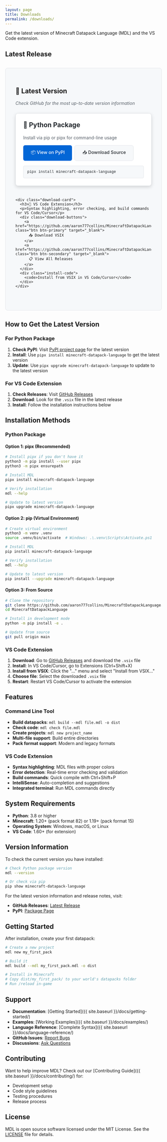 ```yaml
---
layout: page
title: Downloads
permalink: /downloads/
---
```


Get the latest version of Minecraft Datapack Language (MDL) and the VS Code extension.

## Latest Release

<div class="download-section">
  <h2>🎯 Latest Version</h2>
  <p class="release-date">Check GitHub for the most up-to-date version information</p>
  
  <div class="download-grid">
    <div class="download-card">
      <h3>🐍 Python Package</h3>
      <p>Install via pip or pipx for command-line usage</p>
      <div class="download-buttons">
        <a href="https://pypi.org/project/minecraft-datapack-language/" class="btn btn-primary" target="_blank">
          📦 View on PyPI
        </a>
        <a href="https://github.com/aaron777collins/MinecraftDatapackLanguage/releases/latest" class="btn btn-secondary" target="_blank">
          📥 Download Source
        </a>
      </div>
      <div class="install-code">
        <code>pipx install minecraft-datapack-language</code>
      </div>
    </div>
    
    <div class="download-card">
      <h3>🔧 VS Code Extension</h3>
      <p>Syntax highlighting, error checking, and build commands for VS Code/Cursor</p>
      <div class="download-buttons">
        <a href="https://github.com/aaron777collins/MinecraftDatapackLanguage/releases/latest" class="btn btn-primary" target="_blank">
          📥 Download VSIX
        </a>
        <a href="https://github.com/aaron777collins/MinecraftDatapackLanguage/releases" class="btn btn-secondary" target="_blank">
          📋 View All Releases
        </a>
      </div>
      <div class="install-code">
        <code>Install from VSIX in VS Code/Cursor</code>
      </div>
    </div>
  </div>
</div>

## How to Get the Latest Version

### For Python Package
1. **Check PyPI**: Visit [PyPI project page](https://pypi.org/project/minecraft-datapack-language/) for the latest version
2. **Install**: Use `pipx install minecraft-datapack-language` to get the latest version
3. **Update**: Use `pipx upgrade minecraft-datapack-language` to update to the latest version

### For VS Code Extension
1. **Check Releases**: Visit [GitHub Releases](https://github.com/aaron777collins/MinecraftDatapackLanguage/releases/latest)
2. **Download**: Look for the `.vsix` file in the latest release
3. **Install**: Follow the installation instructions below

## Installation Methods

### Python Package

#### Option 1: pipx (Recommended)
```bash
# Install pipx if you don't have it
python3 -m pip install --user pipx
python3 -m pipx ensurepath

# Install MDL
pipx install minecraft-datapack-language

# Verify installation
mdl --help

# Update to latest version
pipx upgrade minecraft-datapack-language
```

#### Option 2: pip (Virtual Environment)
```bash
# Create virtual environment
python3 -m venv .venv
source .venv/bin/activate  # Windows: .\.venv\Scripts\Activate.ps1

# Install MDL
pip install minecraft-datapack-language

# Verify installation
mdl --help

# Update to latest version
pip install --upgrade minecraft-datapack-language
```

#### Option 3: From Source
```bash
# Clone the repository
git clone https://github.com/aaron777collins/MinecraftDatapackLanguage.git
cd MinecraftDatapackLanguage

# Install in development mode
python -m pip install -e .

# Update from source
git pull origin main
```

### VS Code Extension

1. **Download**: Go to [GitHub Releases](https://github.com/aaron777collins/MinecraftDatapackLanguage/releases/latest) and download the `.vsix` file
2. **Install**: In VS Code/Cursor, go to Extensions (Ctrl+Shift+X)
3. **Install from VSIX**: Click the "..." menu and select "Install from VSIX..."
4. **Choose file**: Select the downloaded `.vsix` file
5. **Restart**: Restart VS Code/Cursor to activate the extension

## Features

### Command Line Tool
- **Build datapacks**: `mdl build --mdl file.mdl -o dist`
- **Check code**: `mdl check file.mdl`
- **Create projects**: `mdl new project_name`
- **Multi-file support**: Build entire directories
- **Pack format support**: Modern and legacy formats

### VS Code Extension
- **Syntax highlighting**: MDL files with proper colors
- **Error detection**: Real-time error checking and validation
- **Build commands**: Quick compile with Ctrl+Shift+P
- **IntelliSense**: Auto-completion and suggestions
- **Integrated terminal**: Run MDL commands directly

## System Requirements

- **Python**: 3.8 or higher
- **Minecraft**: 1.20+ (pack format 82) or 1.19+ (pack format 15)
- **Operating System**: Windows, macOS, or Linux
- **VS Code**: 1.60+ (for extension)

## Version Information

To check the current version you have installed:

```bash
# Check Python package version
mdl --version

# Or check via pip
pip show minecraft-datapack-language
```

For the latest version information and release notes, visit:
- **GitHub Releases**: [Latest Release](https://github.com/aaron777collins/MinecraftDatapackLanguage/releases/latest)
- **PyPI**: [Package Page](https://pypi.org/project/minecraft-datapack-language/)

## Getting Started

After installation, create your first datapack:

```bash
# Create a new project
mdl new my_first_pack

# Build it
mdl build --mdl my_first_pack.mdl -o dist

# Install in Minecraft
# Copy dist/my_first_pack/ to your world's datapacks folder
# Run /reload in-game
```

## Support

- **Documentation**: [Getting Started]({{ site.baseurl }}/docs/getting-started/)
- **Examples**: [Working Examples]({{ site.baseurl }}/docs/examples/)
- **Language Reference**: [Complete Syntax]({{ site.baseurl }}/docs/language-reference/)
- **GitHub Issues**: [Report Bugs](https://github.com/aaron777collins/MinecraftDatapackLanguage/issues)
- **Discussions**: [Ask Questions](https://github.com/aaron777collins/MinecraftDatapackLanguage/discussions)

## Contributing

Want to help improve MDL? Check out our [Contributing Guide]({{ site.baseurl }}/docs/contributing/) for:

- Development setup
- Code style guidelines
- Testing procedures
- Release process

## License

MDL is open source software licensed under the MIT License. See the [LICENSE](https://github.com/aaron777collins/MinecraftDatapackLanguage/blob/main/LICENSE) file for details.

<style>
.download-section {
  margin: 2rem 0;
  padding: 2rem;
  background: #f6f8fa;
  border-radius: 8px;
  border: 1px solid #e1e4e8;
}

[data-theme="dark"] .download-section {
  background: #161b22;
  border-color: #30363d;
}

.release-date {
  color: #586069;
  font-style: italic;
  margin-bottom: 1.5rem;
}

[data-theme="dark"] .release-date {
  color: #8b949e;
}

.download-grid {
  display: grid;
  grid-template-columns: repeat(auto-fit, minmax(350px, 1fr));
  gap: 1.5rem;
  margin: 1.5rem 0;
}

.download-card {
  background: white;
  padding: 1.5rem;
  border-radius: 8px;
  border: 1px solid #e1e4e8;
  box-shadow: 0 4px 12px rgba(0,0,0,0.15);
  transition: transform 0.2s, box-shadow 0.2s;
}

[data-theme="dark"] .download-card {
  background: #21262d;
  border-color: #30363d;
  box-shadow: 0 4px 12px rgba(0,0,0,0.3);
}

.download-card:hover {
  transform: translateY(-2px);
  box-shadow: 0 6px 20px rgba(0,0,0,0.2);
}

[data-theme="dark"] .download-card:hover {
  box-shadow: 0 6px 20px rgba(0,0,0,0.4);
}

.download-card h3 {
  margin-top: 0;
  color: #24292e;
  font-size: 1.3rem;
}

[data-theme="dark"] .download-card h3 {
  color: #e6edf3;
}

.download-card p {
  color: #586069;
}

[data-theme="dark"] .download-card p {
  color: #c9d1d9;
}

.download-buttons {
  display: flex;
  gap: 0.5rem;
  margin: 1rem 0;
  flex-wrap: wrap;
}

.btn {
  display: inline-flex;
  align-items: center;
  padding: 0.75rem 1.5rem;
  font-size: 0.9rem;
  font-weight: 500;
  text-decoration: none;
  border-radius: 6px;
  transition: all 0.2s;
  border: none;
  cursor: pointer;
}

.btn-primary {
  background: #0366d6;
  color: white;
}

.btn-primary:hover {
  background: #0256b3;
  text-decoration: none;
  transform: translateY(-1px);
  box-shadow: 0 6px 16px rgba(0,0,0,0.2);
}

.btn-secondary {
  background: #f6f8fa;
  color: #24292e;
  border: 1px solid #e1e4e8;
}

[data-theme="dark"] .btn-secondary {
  background: #21262d;
  color: #e6edf3;
  border-color: #30363d;
}

.btn-secondary:hover {
  background: #e1e4e8;
  text-decoration: none;
}

[data-theme="dark"] .btn-secondary:hover {
  background: #30363d;
}

.btn-outline {
  background: transparent;
  color: #0366d6;
  border: 1px solid #0366d6;
}

[data-theme="dark"] .btn-outline {
  color: #58a6ff;
  border-color: #58a6ff;
}

.btn-outline:hover {
  background: #0366d6;
  color: white;
  text-decoration: none;
}

[data-theme="dark"] .btn-outline:hover {
  background: #58a6ff;
  color: #0d1117;
}

.install-code {
  background: #f6f8fa;
  padding: 0.75rem;
  border-radius: 4px;
  border: 1px solid #e1e4e8;
  margin-top: 1rem;
}

[data-theme="dark"] .install-code {
  background: #21262d;
  border-color: #30363d;
}

.install-code code {
  font-family: 'SFMono-Regular', Consolas, 'Liberation Mono', Menlo, monospace;
  color: #24292e;
}

[data-theme="dark"] .install-code code {
  color: #e6edf3;
}

.releases-section {
  margin: 3rem 0;
}

.release-list {
  display: grid;
  gap: 1rem;
  margin: 1.5rem 0;
}

.release-item {
  background: white;
  padding: 1.5rem;
  border-radius: 8px;
  border: 1px solid #e1e4e8;
  box-shadow: 0 4px 12px rgba(0,0,0,0.15);
  transition: transform 0.2s, box-shadow 0.2s;
}

.release-item:hover {
  transform: translateY(-2px);
  box-shadow: 0 6px 20px rgba(0,0,0,0.2);
}

.release-item h3 {
  margin-top: 0;
  color: #24292e;
  font-size: 1.2rem;
}

.release-item a {
  color: #0366d6;
  text-decoration: none;
  font-weight: 500;
}

.release-item a:hover {
  text-decoration: underline;
}

.release-links {
  display: flex;
  justify-content: space-between;
  align-items: center;
  margin-top: 1rem;
}

.asset-count {
  color: #586069;
  font-size: 0.9rem;
}

.view-all {
  text-align: center;
  margin-top: 2rem;
}

@media (max-width: 768px) {
  .download-grid {
    grid-template-columns: 1fr;
  }
  
  .download-buttons {
    flex-direction: column;
  }
  
  .btn {
    justify-content: center;
  }
  
  .release-links {
    flex-direction: column;
    gap: 0.5rem;
    align-items: flex-start;
  }
}
</style>
